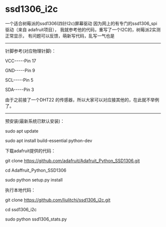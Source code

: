# ssd1306_i2c
一个适合树莓派的ssd1306(四针I2c)屏幕驱动
因为网上的有专门的ssd1306_spi驱动（来自 adafruit项目），
我就参考他的代码，重写了一个I2C的，树莓派2实测正常显示，
有问题可以反馈，萌新写代码，乱写一气也是

-------------------

针脚参考(对应物理针脚)：

VCC-----Pin 17

GND-----Pin 9

SCL-----Pin 5

SDA-----Pin 3

由于之前接了一个DHT22 的传感器，所以大家可以对应接其他的，在此就不举例了。

--------------------


预安装(最新系统已默认安装)：

sudo apt update

sudo apt install build-essential python-dev


下载adafruit提供的代码：

git clone https://github.com/adafruit/Adafruit_Python_SSD1306.git

cd Adaffruit_Python_SSD1306

sudo python setup.py install


执行本地代码：

git clone https://github.com/liulitchi/ssd1306_i2c.git 

cd ssd1306_i2c

sudo python ssd1306_stats.py

